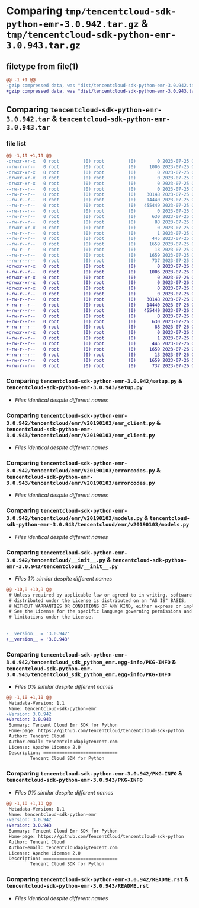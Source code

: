 # Comparing `tmp/tencentcloud-sdk-python-emr-3.0.942.tar.gz` & `tmp/tencentcloud-sdk-python-emr-3.0.943.tar.gz`

## filetype from file(1)

```diff
@@ -1 +1 @@
-gzip compressed data, was "dist/tencentcloud-sdk-python-emr-3.0.942.tar", last modified: Tue Jul 25 04:17:50 2023, max compression
+gzip compressed data, was "dist/tencentcloud-sdk-python-emr-3.0.943.tar", last modified: Wed Jul 26 00:37:12 2023, max compression
```

## Comparing `tencentcloud-sdk-python-emr-3.0.942.tar` & `tencentcloud-sdk-python-emr-3.0.943.tar`

### file list

```diff
@@ -1,19 +1,19 @@
-drwxr-xr-x   0 root         (0) root         (0)        0 2023-07-25 04:17:50.000000 tencentcloud-sdk-python-emr-3.0.942/
--rw-r--r--   0 root         (0) root         (0)     1006 2023-07-25 04:17:50.000000 tencentcloud-sdk-python-emr-3.0.942/setup.py
-drwxr-xr-x   0 root         (0) root         (0)        0 2023-07-25 04:17:50.000000 tencentcloud-sdk-python-emr-3.0.942/tencentcloud/
-drwxr-xr-x   0 root         (0) root         (0)        0 2023-07-25 04:17:50.000000 tencentcloud-sdk-python-emr-3.0.942/tencentcloud/emr/
-drwxr-xr-x   0 root         (0) root         (0)        0 2023-07-25 04:17:50.000000 tencentcloud-sdk-python-emr-3.0.942/tencentcloud/emr/v20190103/
--rw-r--r--   0 root         (0) root         (0)        0 2023-07-25 04:17:50.000000 tencentcloud-sdk-python-emr-3.0.942/tencentcloud/emr/v20190103/__init__.py
--rw-r--r--   0 root         (0) root         (0)    30148 2023-07-25 04:17:50.000000 tencentcloud-sdk-python-emr-3.0.942/tencentcloud/emr/v20190103/emr_client.py
--rw-r--r--   0 root         (0) root         (0)    14440 2023-07-25 04:17:50.000000 tencentcloud-sdk-python-emr-3.0.942/tencentcloud/emr/v20190103/errorcodes.py
--rw-r--r--   0 root         (0) root         (0)   455449 2023-07-25 04:17:50.000000 tencentcloud-sdk-python-emr-3.0.942/tencentcloud/emr/v20190103/models.py
--rw-r--r--   0 root         (0) root         (0)        0 2023-07-25 04:17:50.000000 tencentcloud-sdk-python-emr-3.0.942/tencentcloud/emr/__init__.py
--rw-r--r--   0 root         (0) root         (0)      630 2023-07-25 04:17:50.000000 tencentcloud-sdk-python-emr-3.0.942/tencentcloud/__init__.py
--rw-r--r--   0 root         (0) root         (0)       88 2023-07-25 04:17:50.000000 tencentcloud-sdk-python-emr-3.0.942/setup.cfg
-drwxr-xr-x   0 root         (0) root         (0)        0 2023-07-25 04:17:50.000000 tencentcloud-sdk-python-emr-3.0.942/tencentcloud_sdk_python_emr.egg-info/
--rw-r--r--   0 root         (0) root         (0)        1 2023-07-25 04:17:50.000000 tencentcloud-sdk-python-emr-3.0.942/tencentcloud_sdk_python_emr.egg-info/dependency_links.txt
--rw-r--r--   0 root         (0) root         (0)      445 2023-07-25 04:17:50.000000 tencentcloud-sdk-python-emr-3.0.942/tencentcloud_sdk_python_emr.egg-info/SOURCES.txt
--rw-r--r--   0 root         (0) root         (0)     1659 2023-07-25 04:17:50.000000 tencentcloud-sdk-python-emr-3.0.942/tencentcloud_sdk_python_emr.egg-info/PKG-INFO
--rw-r--r--   0 root         (0) root         (0)       13 2023-07-25 04:17:50.000000 tencentcloud-sdk-python-emr-3.0.942/tencentcloud_sdk_python_emr.egg-info/top_level.txt
--rw-r--r--   0 root         (0) root         (0)     1659 2023-07-25 04:17:50.000000 tencentcloud-sdk-python-emr-3.0.942/PKG-INFO
--rw-r--r--   0 root         (0) root         (0)      737 2023-07-25 04:17:50.000000 tencentcloud-sdk-python-emr-3.0.942/README.rst
+drwxr-xr-x   0 root         (0) root         (0)        0 2023-07-26 00:37:12.000000 tencentcloud-sdk-python-emr-3.0.943/
+-rw-r--r--   0 root         (0) root         (0)     1006 2023-07-26 00:37:12.000000 tencentcloud-sdk-python-emr-3.0.943/setup.py
+drwxr-xr-x   0 root         (0) root         (0)        0 2023-07-26 00:37:12.000000 tencentcloud-sdk-python-emr-3.0.943/tencentcloud/
+drwxr-xr-x   0 root         (0) root         (0)        0 2023-07-26 00:37:12.000000 tencentcloud-sdk-python-emr-3.0.943/tencentcloud/emr/
+drwxr-xr-x   0 root         (0) root         (0)        0 2023-07-26 00:37:12.000000 tencentcloud-sdk-python-emr-3.0.943/tencentcloud/emr/v20190103/
+-rw-r--r--   0 root         (0) root         (0)        0 2023-07-26 00:37:12.000000 tencentcloud-sdk-python-emr-3.0.943/tencentcloud/emr/v20190103/__init__.py
+-rw-r--r--   0 root         (0) root         (0)    30148 2023-07-26 00:37:12.000000 tencentcloud-sdk-python-emr-3.0.943/tencentcloud/emr/v20190103/emr_client.py
+-rw-r--r--   0 root         (0) root         (0)    14440 2023-07-26 00:37:12.000000 tencentcloud-sdk-python-emr-3.0.943/tencentcloud/emr/v20190103/errorcodes.py
+-rw-r--r--   0 root         (0) root         (0)   455449 2023-07-26 00:37:12.000000 tencentcloud-sdk-python-emr-3.0.943/tencentcloud/emr/v20190103/models.py
+-rw-r--r--   0 root         (0) root         (0)        0 2023-07-26 00:37:12.000000 tencentcloud-sdk-python-emr-3.0.943/tencentcloud/emr/__init__.py
+-rw-r--r--   0 root         (0) root         (0)      630 2023-07-26 00:37:12.000000 tencentcloud-sdk-python-emr-3.0.943/tencentcloud/__init__.py
+-rw-r--r--   0 root         (0) root         (0)       88 2023-07-26 00:37:12.000000 tencentcloud-sdk-python-emr-3.0.943/setup.cfg
+drwxr-xr-x   0 root         (0) root         (0)        0 2023-07-26 00:37:12.000000 tencentcloud-sdk-python-emr-3.0.943/tencentcloud_sdk_python_emr.egg-info/
+-rw-r--r--   0 root         (0) root         (0)        1 2023-07-26 00:37:12.000000 tencentcloud-sdk-python-emr-3.0.943/tencentcloud_sdk_python_emr.egg-info/dependency_links.txt
+-rw-r--r--   0 root         (0) root         (0)      445 2023-07-26 00:37:12.000000 tencentcloud-sdk-python-emr-3.0.943/tencentcloud_sdk_python_emr.egg-info/SOURCES.txt
+-rw-r--r--   0 root         (0) root         (0)     1659 2023-07-26 00:37:12.000000 tencentcloud-sdk-python-emr-3.0.943/tencentcloud_sdk_python_emr.egg-info/PKG-INFO
+-rw-r--r--   0 root         (0) root         (0)       13 2023-07-26 00:37:12.000000 tencentcloud-sdk-python-emr-3.0.943/tencentcloud_sdk_python_emr.egg-info/top_level.txt
+-rw-r--r--   0 root         (0) root         (0)     1659 2023-07-26 00:37:12.000000 tencentcloud-sdk-python-emr-3.0.943/PKG-INFO
+-rw-r--r--   0 root         (0) root         (0)      737 2023-07-26 00:37:12.000000 tencentcloud-sdk-python-emr-3.0.943/README.rst
```

### Comparing `tencentcloud-sdk-python-emr-3.0.942/setup.py` & `tencentcloud-sdk-python-emr-3.0.943/setup.py`

 * *Files identical despite different names*

### Comparing `tencentcloud-sdk-python-emr-3.0.942/tencentcloud/emr/v20190103/emr_client.py` & `tencentcloud-sdk-python-emr-3.0.943/tencentcloud/emr/v20190103/emr_client.py`

 * *Files identical despite different names*

### Comparing `tencentcloud-sdk-python-emr-3.0.942/tencentcloud/emr/v20190103/errorcodes.py` & `tencentcloud-sdk-python-emr-3.0.943/tencentcloud/emr/v20190103/errorcodes.py`

 * *Files identical despite different names*

### Comparing `tencentcloud-sdk-python-emr-3.0.942/tencentcloud/emr/v20190103/models.py` & `tencentcloud-sdk-python-emr-3.0.943/tencentcloud/emr/v20190103/models.py`

 * *Files identical despite different names*

### Comparing `tencentcloud-sdk-python-emr-3.0.942/tencentcloud/__init__.py` & `tencentcloud-sdk-python-emr-3.0.943/tencentcloud/__init__.py`

 * *Files 1% similar despite different names*

```diff
@@ -10,8 +10,8 @@
 # Unless required by applicable law or agreed to in writing, software
 # distributed under the License is distributed on an "AS IS" BASIS,
 # WITHOUT WARRANTIES OR CONDITIONS OF ANY KIND, either express or implied.
 # See the License for the specific language governing permissions and
 # limitations under the License.
 
 
-__version__ = '3.0.942'
+__version__ = '3.0.943'
```

### Comparing `tencentcloud-sdk-python-emr-3.0.942/tencentcloud_sdk_python_emr.egg-info/PKG-INFO` & `tencentcloud-sdk-python-emr-3.0.943/tencentcloud_sdk_python_emr.egg-info/PKG-INFO`

 * *Files 0% similar despite different names*

```diff
@@ -1,10 +1,10 @@
 Metadata-Version: 1.1
 Name: tencentcloud-sdk-python-emr
-Version: 3.0.942
+Version: 3.0.943
 Summary: Tencent Cloud Emr SDK for Python
 Home-page: https://github.com/TencentCloud/tencentcloud-sdk-python
 Author: Tencent Cloud
 Author-email: tencentcloudapi@tencent.com
 License: Apache License 2.0
 Description: ============================
         Tencent Cloud SDK for Python
```

### Comparing `tencentcloud-sdk-python-emr-3.0.942/PKG-INFO` & `tencentcloud-sdk-python-emr-3.0.943/PKG-INFO`

 * *Files 0% similar despite different names*

```diff
@@ -1,10 +1,10 @@
 Metadata-Version: 1.1
 Name: tencentcloud-sdk-python-emr
-Version: 3.0.942
+Version: 3.0.943
 Summary: Tencent Cloud Emr SDK for Python
 Home-page: https://github.com/TencentCloud/tencentcloud-sdk-python
 Author: Tencent Cloud
 Author-email: tencentcloudapi@tencent.com
 License: Apache License 2.0
 Description: ============================
         Tencent Cloud SDK for Python
```

### Comparing `tencentcloud-sdk-python-emr-3.0.942/README.rst` & `tencentcloud-sdk-python-emr-3.0.943/README.rst`

 * *Files identical despite different names*

